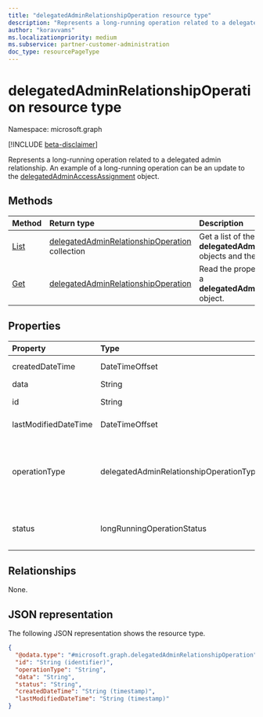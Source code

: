 ```yaml
---
title: "delegatedAdminRelationshipOperation resource type"
description: "Represents a long-running operation related to a delegated admin relationship."
author: "koravvams"
ms.localizationpriority: medium
ms.subservice: partner-customer-administration
doc_type: resourcePageType
---
```


# delegatedAdminRelationshipOperation resource type

Namespace: microsoft.graph

[!INCLUDE [beta-disclaimer](../../includes/beta-disclaimer.md)]

Represents a long-running operation related to a delegated admin relationship. An example of a long-running operation can be an update to the [delegatedAdminAccessAssignment](delegatedAdminAccessAssignment.md) object.

## Methods
|Method|Return type|Description|
|:---|:---|:---|
|[List](../api/delegatedadminrelationship-list-operations.md)|[delegatedAdminRelationshipOperation](delegatedadminrelationshipoperation.md) collection|Get a list of the **delegatedAdminRelationshipOperation** objects and their properties.|
|[Get](../api/delegatedadminrelationshipoperation-get.md)|[delegatedAdminRelationshipOperation](delegatedadminrelationshipoperation.md)|Read the properties and relationships of a **delegatedAdminRelationshipOperation** object.|

## Properties
|Property|Type|Description|
|:---|:---|:---|
|createdDateTime|DateTimeOffset|The time in ISO 8601 format and in UTC time when the long-running operation was created. Read-only.|
|data|String|The data (payload) for the operation. Read-only.|
|id|String|The unique identifier of the delegated admin long-running operation. Read-only. Inherited from [entity](../resources/entity.md).|
|lastModifiedDateTime|DateTimeOffset|The time in ISO 8601 format and in UTC time when the long-running operation was last modified. Read-only.|
|operationType|delegatedAdminRelationshipOperationType|The type of long-running operation. The possible values are: `delegatedAdminAccessAssignmentUpdate`, `unknownFutureValue`,`delegatedAdminRelationshipUpdate`. Read-only. You must use the `Prefer: include-unknown-enum-members` request header to get the following value from this [evolvable enum](/graph/best-practices-concept#handling-future-members-in-evolvable-enumerations): `delegatedAdminRelationshipUpdate`.|
|status|longRunningOperationStatus|The status of the operation. Read-only. The possible values are: `notStarted`, `running`, `succeeded`, `failed`, `skipped`, `unknownFutureValue`. Read-only. Supports `$orderby`.|

## Relationships
None.

## JSON representation
The following JSON representation shows the resource type.
<!-- {
  "blockType": "resource",
  "keyProperty": "id",
  "@odata.type": "microsoft.graph.delegatedAdminRelationshipOperation",
  "baseType": "microsoft.graph.entity",
  "openType": false
}
-->
``` json
{
  "@odata.type": "#microsoft.graph.delegatedAdminRelationshipOperation",
  "id": "String (identifier)",
  "operationType": "String",
  "data": "String",
  "status": "String",
  "createdDateTime": "String (timestamp)",
  "lastModifiedDateTime": "String (timestamp)"
}
```

